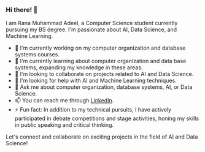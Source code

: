 ### Hi there! 👋

I am Rana Muhammad Adeel, a Computer Science student currently pursuing my BS degree. I'm passionate about AI, Data Science, and Machine Learning. 

- 🔭 I'm currently working on my computer organization and database systems courses.
- 🌱 I'm currently learning about computer organization and data base systems, expanding my knowledge in these areas.
- 👯 I'm looking to collaborate on projects related to AI and Data Science.
- 🤔 I'm looking for help with AI and Machine Learning techniques.
- 💬 Ask me about computer organization, database systems, AI, or Data Science.
- 📫 You can reach me through [LinkedIn](https://www.linkedin.com/in/rana-muhammad-adeel-46a873254).
- ⚡ Fun fact: In addition to my technical pursuits, I have actively participated in debate competitions and stage activities, honing my skills in public speaking and critical thinking.

Let's connect and collaborate on exciting projects in the field of AI and Data Science!
